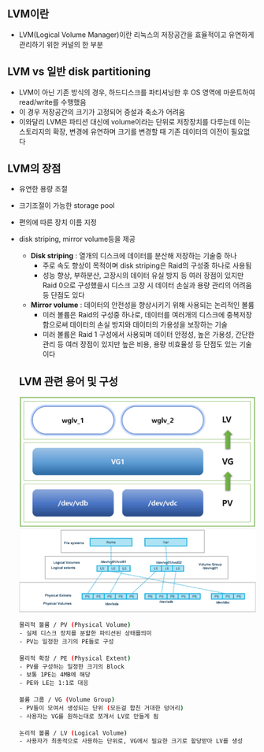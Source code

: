 ## LVM이란

- LVM(Logical Volume Manager)이란 리눅스의 저장공간을 효율적이고 유연하게 관리하기 위한 커널의 한 부분

## LVM vs 일반 disk partitioning

- LVM이 아닌 기존 방식의 경우, 하드디스크를 파티셔닝한 후 OS 영역에 마운트하여 read/write를 수행했음
- 이 경우 저장공간의 크기가 고정되어 증설과 축소가 어려움
- 이와달리 LVM은 파티션 대신에 volume이라는 단위로 저장장치를 다루는데 이는 스토리지의 확장, 변경에 유연하며 크기를 변경할 때 기존 데이터의 이전이 필요없다

## LVM의 장점

- 유연한 용량 조절
- 크기조절이 가능한 storage pool
- 편의에 따른 장치 이름 지정
- disk striping, mirror volume등을 제공
    - **Disk striping** : 열개의 디스크에 데이터를 분산해 저장하는 기술중 하나
        - 주로 속도 향상이 목적이며 disk striping은 Raid의 구성중 하나로 사용됨
        - 성능 향상, 부하분산, 고장시의 데이터 유실 방지 등 여러 장점이 있지만 Raid 0으로 구성했을시 디스크 고장 시 데이터 손실과 용량 관리의 어려움 등 단점도 있다
    - **Mirror volume** : 데이터의 안전성을 향상시키기 위해 사용되는 논리적인 볼륨
        - 미러 볼륨은 Raid의 구성중 하나로, 데이터를 여러개의 디스크에 중복저장함으로써 데이터의 손실 방지와 데이터의 가용성을 보장하는 기술
        - 미러 볼륨은 Raid 1 구성에서 사용되며 데이터 안정성, 높은 가용성, 간단한 관리 등 여러 장점이 있지만 높은 비용, 용량 비효율성 등 단점도 있는 기술이다
    
    ## LVM 관련 용어 및 구성
    
   <img src="./image/Untitled.png" alt="Alt123" width="600">
   <img src="./image/Untitled1.png" alt="Alt123" width="600">
    
    ```bash
    물리적 볼륨 / PV (Physical Volume)
    - 실제 디스크 장치를 분할한 파티션된 상태를의미
    - PV는 일정한 크기의 PE들로 구성
    
    물리적 확장 / PE (Physical Extent)
    - PV를 구성하는 일정한 크기의 Block
    - 보통 1PE는 4MB에 해당
    - PE와 LE는 1:1로 대응
    
    볼륨 그룹 / VG (Volume Group)
    - PV들이 모여서 생성되는 단위 (모든걸 합친 거대한 덩어리)
    - 사용자는 VG를 원하는대로 쪼개서 LV로 만들게 됨
    
    논리적 볼륨 / LV (Logical Volume)
    - 사용자가 최종적으로 사용하는 단위로, VG에서 필요한 크기로 할당받아 LV를 생성
    ```